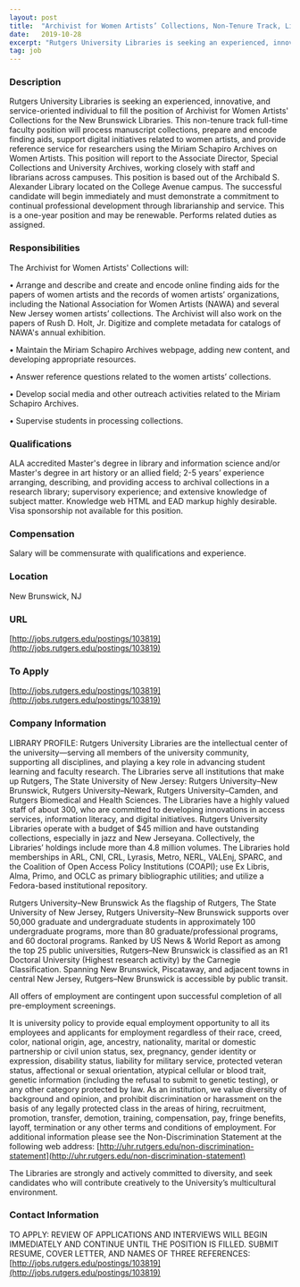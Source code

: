 ```yaml
---
layout: post
title:  "Archivist for Women Artists’ Collections, Non-Tenure Track, Librarian of Practice III or  - Rutgers University Libraries"
date:   2019-10-28
excerpt: "Rutgers University Libraries is seeking an experienced, innovative, and service-oriented individual to fill the position of Archivist for Women Artists' Collections for the New Brunswick Libraries. This non-tenure track full-time faculty position will process manuscript collections, prepare and encode finding aids, support digital initiatives related to women artists, and provide..."
tag: job
---
```


### Description   

Rutgers University Libraries is seeking an experienced, innovative, and service-oriented individual to fill the position of Archivist for Women Artists' Collections for the New Brunswick Libraries.   This non-tenure track full-time faculty position will process manuscript collections, prepare and encode finding aids, support digital initiatives related to women artists, and provide reference service for researchers using the Miriam Schapiro Archives on Women Artists.   This position will report to the Associate Director, Special Collections and University Archives, working closely with staff and librarians across campuses.   This position is based out of the Archibald S. Alexander Library located on the College Avenue campus.   The successful candidate will begin immediately and must demonstrate a commitment to continual professional development through librarianship and service.  This is a one-year position and may be renewable.  Performs related duties as assigned.   





### Responsibilities   

The Archivist for Women Artists' Collections will:


•  Arrange and describe and create and encode online finding aids for the papers of women artists and the records of women artists’ organizations, including the National Association for Women Artists (NAWA) and several New Jersey women artists’ collections.  The Archivist will also work on the papers of Rush D. Holt, Jr.
Digitize and complete metadata for catalogs of NAWA's annual exhibition.

•  Maintain the Miriam Schapiro Archives webpage, adding new content, and developing appropriate resources. 

•  Answer reference questions related to the women artists’ collections.

•  Develop social media and other outreach activities related to the Miriam Schapiro Archives.

•  Supervise students in processing collections.



### Qualifications   

ALA accredited Master's degree in library and information science and/or Master's degree in art history or an allied field; 2-5 years’ experience arranging, describing, and providing access to archival collections in a research library; supervisory experience; and extensive knowledge of subject matter. Knowledge web HTML and EAD markup highly desirable.  Visa sponsorship not available for this position.




### Compensation   

Salary will be commensurate with qualifications and experience. 


### Location   

New Brunswick, NJ


### URL   

[http://jobs.rutgers.edu/postings/103819](http://jobs.rutgers.edu/postings/103819)

### To Apply   

[http://jobs.rutgers.edu/postings/103819](http://jobs.rutgers.edu/postings/103819)


### Company Information   

LIBRARY PROFILE: Rutgers University Libraries are the intellectual center of the university—serving all members of the university community, supporting all disciplines, and playing a key role in advancing student learning and faculty research. The Libraries serve all institutions that make up Rutgers, The State University of New Jersey: Rutgers University–New Brunswick, Rutgers University–Newark, Rutgers University–Camden, and Rutgers Biomedical and Health Sciences. The Libraries have a highly valued staff of about 300, who are committed to developing innovations in access services, information literacy, and digital initiatives. Rutgers University Libraries operate with a budget of $45 million and have outstanding collections, especially in jazz and New Jerseyana. Collectively, the Libraries’ holdings include more than 4.8 million volumes. The Libraries hold memberships in ARL, CNI, CRL, Lyrasis, Metro, NERL, VALEnj, SPARC, and the Coalition of Open Access Policy Institutions (COAPI); use Ex Libris, Alma, Primo, and OCLC as primary bibliographic utilities; and utilize a Fedora-based institutional repository.
 


Rutgers University–New Brunswick 
As the flagship of Rutgers, The State University of New Jersey, Rutgers University–New Brunswick supports over 50,000 graduate and undergraduate students in approximately 100 undergraduate programs, more than 80 graduate/professional programs, and 60 doctoral programs. Ranked by US News & World Report as among the top 25 public universities, Rutgers–New Brunswick is classified as an R1 Doctoral University (Highest research activity) by the Carnegie Classification. Spanning New Brunswick, Piscataway, and adjacent towns in central New Jersey, Rutgers–New Brunswick is accessible by public transit.  

All offers of employment are contingent upon successful completion of all pre-employment screenings.

It is university policy to provide equal employment opportunity to all its employees and applicants for employment regardless of their race, creed, color, national origin, age, ancestry, nationality, marital or domestic partnership or civil union status, sex, pregnancy, gender identity or expression, disability status, liability for military service, protected veteran status, affectional or sexual orientation, atypical cellular or blood trait, genetic information (including the refusal to submit to genetic testing), or any other category protected by law. As an institution, we value diversity of background and opinion, and prohibit discrimination or harassment on the basis of any legally protected class in the areas of hiring, recruitment, promotion, transfer, demotion, training, compensation, pay, fringe benefits, layoff, termination or any other terms and conditions of employment. For additional information please see the Non-Discrimination Statement at the following web address: [http://uhr.rutgers.edu/non-discrimination-statement](http://uhr.rutgers.edu/non-discrimination-statement)

The Libraries are strongly and actively committed to diversity, and seek candidates who will contribute creatively to the University’s multicultural environment.





### Contact Information   

TO APPLY:  REVIEW OF APPLICATIONS AND INTERVIEWS WILL BEGIN IMMEDIATELY AND CONTINUE UNTIL THE POSITION IS FILLED. SUBMIT RESUME, COVER LETTER, AND NAMES OF THREE REFERENCES:  [http://jobs.rutgers.edu/postings/103819](http://jobs.rutgers.edu/postings/103819)



